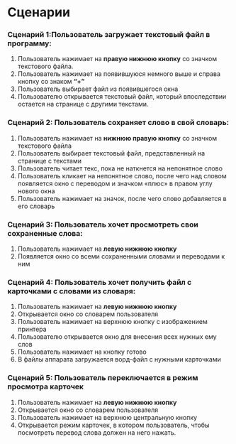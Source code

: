 <h1> Cценарии </h1>

<h3>Сценарий 1:Пользователь загружает текстовый файл в программу:</h3>

1) Пользователь нажимает на **правую нижнюю кнопку** со значком текстового файла.
2) Пользователь нажимает на появившуюся немного выше и справа кнопку со знаком **“+”**
3) Пользователь выбирает файл из появившегося окна
4) Пользователю открывается текстовый файл, который впоследствии остается на странице с другими текстами.



<h3>Сценарий 2: Пользователь сохраняет слово в свой словарь:</h3>

1) Пользователь нажимает на **нижнюю правую кнопку** со значком текстового файла
2) Пользователь выбирает текстовый файл, представленный на странице с текстами
3) Пользователь читает текс, пока не наткнется на непонятное слово
4) Пользователь кликает на непонятное слово, после чего над словом появляется окно с переводом и значком «плюс» в правом углу нового окна
5) Пользователь нажимает на значок, после чего слово добавляется в его словарь



<h3>Сценарий 3: Пользователь хочет просмотреть свои сохраненные слова:</h3>

1) Пользователь нажимает на **левую нижнюю кнопку**
2) Появляется окно со всеми сохраненными словами и переводами к ним



<h3>Сценарий 4: Пользователь хочет получить файл c карточками с словами из словаря:</h3>

1) Пользователь нажимает на **левую нижнюю кнопку**
2) Открывается окно со словарем пользователя
3) Пользователь нажимает на верхнюю кнопку с изображением принтера
4) Пользователю открывается окно для внесения всех нужных ему слов
5) Пользователь нажимает на кнопку готово
6) В файлы аппарата загружается ворд-файл с нужными карточками


<h3>Сценарий 5: Пользователь переключается в режим просмотра карточек</h3>

1) Пользователь нажимает на **левую нижнюю кнопку**
2) Открывается окно со словарем пользователя
3) Пользователь нажимает на верхнюю центральную кнопку
4) Открывается режим карточек, в котором пользователь, чтобы посмотреть перевод слова должен на него нажать.
